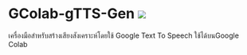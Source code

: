 # GColab-gTTS-Gen <a href="https://colab.research.google.com/github/BoszGTec/GColab-gTTS-Gen/blob/main/GColab_gTTS_Gen.ipynb"><img src="https://user-images.githubusercontent.com/95701554/147239877-270bcd12-02cc-4ea4-8286-ced04f3ad17b.png" /></a>

เครื่องมือสำหรับสร้างเสียงสังเคราะห์โดยใช้ Google Text To Speech ใช้ได้บนGoogle Colab

